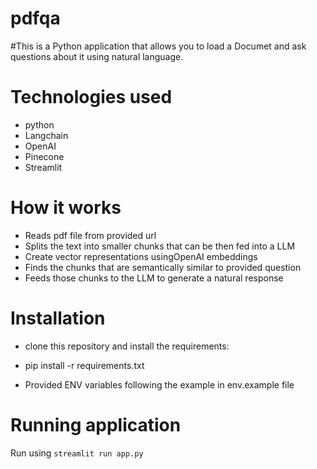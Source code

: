 # pdfqa
#This is a Python application that allows you to load a Documet and ask questions about it using natural language.
# Technologies used
- python
- Langchain
- OpenAI
- Pinecone
- Streamlit

# How it works
- Reads pdf file from provided url
- Splits the text into smaller chunks that can be then fed into a LLM
- Create vector representations usingOpenAI embeddings
- Finds the chunks that are semantically similar to provided question
- Feeds those chunks to the LLM to generate a natural response


# Installation
- clone this repository and install the requirements:

- pip install -r requirements.txt
- Provided ENV variables following the example in env.example file


# Running application
Run using `streamlit run app.py`